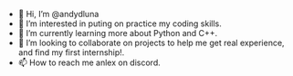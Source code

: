 - 👋 Hi, I’m @andydluna
- 👀 I’m interested in puting on practice my coding skills.
- 🌱 I’m currently learning more about Python and C++.
- 💞️ I’m looking to collaborate on projects to help me get real experience, and find my first internship!.
- 📫 How to reach me anlex on discord. 

<!---
andydluna/andydluna is a ✨ special ✨ repository because its `README.md` (this file) appears on your GitHub profile.
You can click the Preview link to take a look at your changes.
--->
